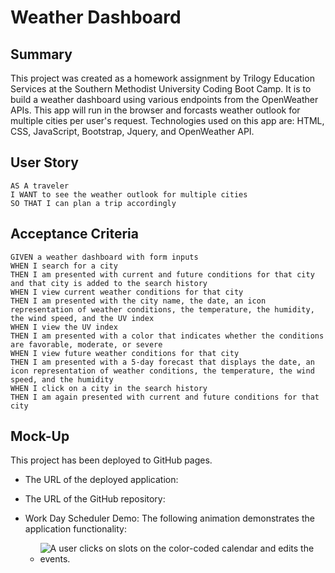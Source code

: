 # Weather Dashboard 

## Summary

This project was created as a homework assignment by Trilogy Education Services at the Southern Methodist University Coding Boot Camp. It is to build a weather dashboard using various endpoints from the OpenWeather APIs. This app will run in the browser and forcasts weather outlook for multiple cities per user's request. Technologies used on this app are: 
HTML, CSS, JavaScript, Bootstrap, Jquery, and OpenWeather API.


## User Story

```
AS A traveler
I WANT to see the weather outlook for multiple cities
SO THAT I can plan a trip accordingly
```

## Acceptance Criteria

```
GIVEN a weather dashboard with form inputs
WHEN I search for a city
THEN I am presented with current and future conditions for that city and that city is added to the search history
WHEN I view current weather conditions for that city
THEN I am presented with the city name, the date, an icon representation of weather conditions, the temperature, the humidity, the wind speed, and the UV index
WHEN I view the UV index
THEN I am presented with a color that indicates whether the conditions are favorable, moderate, or severe
WHEN I view future weather conditions for that city
THEN I am presented with a 5-day forecast that displays the date, an icon representation of weather conditions, the temperature, the wind speed, and the humidity
WHEN I click on a city in the search history
THEN I am again presented with current and future conditions for that city
```

## Mock-Up

This project has been deployed to GitHub pages.

* The URL of the deployed application:

* The URL of the GitHub repository:

* Work Day Scheduler Demo: The following animation demonstrates the application functionality:

    * ![A user clicks on slots on the color-coded calendar 
      and edits the events.](./assets/dashboard-demo.gif) 




